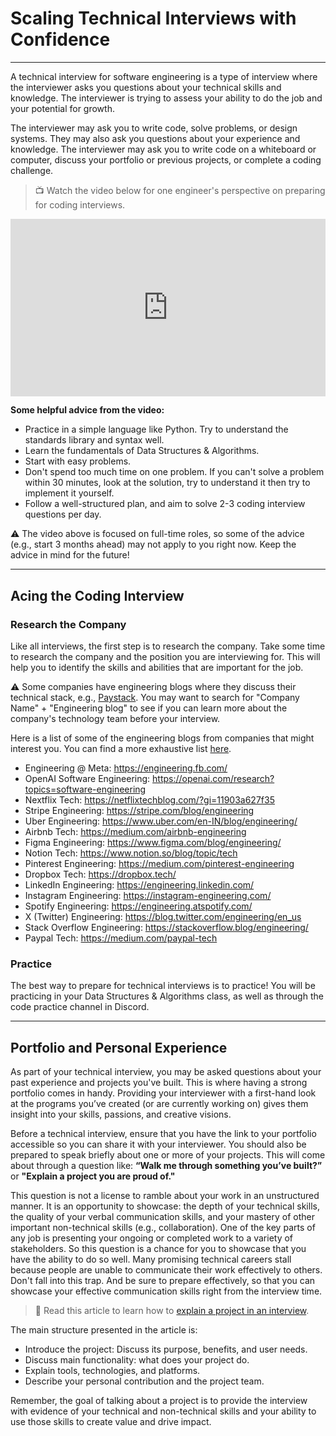 # Scaling Technical Interviews with Confidence

---

A technical interview for software engineering is a type of interview where the interviewer asks you questions about your technical skills and knowledge. The interviewer is trying to assess your ability to do the job and your potential for growth.

The interviewer may ask you to write code, solve problems, or design systems. They may also ask you questions about your experience and knowledge. The interviewer may ask you to write code on a whiteboard or computer, discuss your portfolio or previous projects, or complete a coding challenge.

> 📺 Watch the video below for one engineer's perspective on preparing for coding interviews.

<div style="position: relative; padding-bottom: 56.25%; height: 0;"><iframe src="https://www.youtube.com/embed/htT1bhFSNxo" title="YouTube video player" frameborder="0" allow="accelerometer; autoplay; clipboard-write; encrypted-media; gyroscope; picture-in-picture" allowfullscreen style="position: absolute; top: 0; left: 0; width: 100%; height: 100%;"></iframe></div>

**Some helpful advice from the video:**

- Practice in a simple language like Python. Try to understand the standards library and syntax well.
- Learn the fundamentals of Data Structures & Algorithms.
- Start with easy problems.
- Don't spend too much time on one problem. If you can't solve a problem within 30 minutes, look at the solution, try to understand it then try to implement it yourself.
- Follow a well-structured plan, and aim to solve 2-3 coding interview questions per day.

<aside>
  
⚠️ The video above is focused on full-time roles, so some of the advice (e.g., start 3 months ahead) may not apply to you right now. Keep the advice in mind for the future!

</aside>

---

## Acing the Coding Interview

### Research the Company

Like all interviews, the first step is to research the company. Take some time to research the company and the position you are interviewing for. This will help you to identify the skills and abilities that are important for the job.

<aside>
  
⚠️ Some companies have engineering blogs where they discuss their technical stack, e.g., [Paystack](https://paystack.com/engineering). You may want to search for "Company Name" + "Engineering blog" to see if you can learn more about the company's technology team before your interview.

Here is a list of some of the engineering blogs from companies that might interest you. You can find a more exhaustive list [here](https://github.com/kilimchoi/engineering-blogs).

- Engineering @ Meta: https://engineering.fb.com/ 
- OpenAI Software Engineering: https://openai.com/research?topics=software-engineering 
- Nextflix Tech: https://netflixtechblog.com/?gi=11903a627f35 
- Stripe Engineering: https://stripe.com/blog/engineering 
- Uber Engineering: https://www.uber.com/en-IN/blog/engineering/ 
- Airbnb Tech: https://medium.com/airbnb-engineering 
- Figma Engineering: https://www.figma.com/blog/engineering/ 
- Notion Tech: https://www.notion.so/blog/topic/tech 
- Pinterest Engineering: https://medium.com/pinterest-engineering 
- Dropbox Tech: https://dropbox.tech/ 
- LinkedIn Engineering: https://engineering.linkedin.com/ 
- Instagram Engineering: https://instagram-engineering.com/ 
- Spotify Engineering: https://engineering.atspotify.com/ 
- X (Twitter) Engineering: https://blog.twitter.com/engineering/en_us 
- Stack Overflow Engineering: https://stackoverflow.blog/engineering/ 
- Paypal Tech: https://medium.com/paypal-tech 

</aside>

### Practice

The best way to prepare for technical interviews is to practice! You will be practicing in your Data Structures & Algorithms class, as well as through the code practice channel in Discord.

---

## Portfolio and Personal Experience

As part of your technical interview, you may be asked questions about your past experience and projects you've built. This is where having a strong portfolio comes in handy. Providing your interviewer with a first-hand look at the programs you’ve created (or are currently working on) gives them insight into your skills, passions, and creative visions.

Before a technical interview, ensure that you have the link to your portfolio accessible so you can share it with your interviewer. You should also be prepared to speak briefly about one or more of your projects.
This will come about through a question like: **“Walk me through something you’ve built?”** or **"Explain a project you are proud of."** 

This question is not a license to ramble about your work in an unstructured manner. It is an opportunity to showcase: the depth of your technical skills, the quality of your verbal communication skills, and your mastery of other important non-technical skills (e.g., collaboration). One of the key parts of any job is presenting your ongoing or completed work to a variety of stakeholders. So this question is a chance for you to showcase that you have the ability to do so well. Many promising technical careers stall because people are unable to communicate their work effectively to others. Don't fall into this trap. And be sure to prepare effectively, so that you can showcase your effective communication skills right from the interview time.

> 📖 Read this article to learn how to [explain a project in an interview](https://www.linkedin.com/pulse/tell-me-your-project-nargiza-konushalieva).

The main structure presented in the article is:

- Introduce the project: Discuss its purpose, benefits, and user needs.
- Discuss main functionality: what does your project do.
- Explain tools, technologies, and platforms.
- Describe your personal contribution and the project team.

Remember, the goal of talking about a project is to provide the interview with evidence of your technical and non-technical skills and your ability to use those skills to create value and drive impact.
